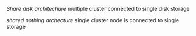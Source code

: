*Share disk architechure*
multiple cluster connected to single disk storage 

*shared nothing archecture*
single cluster node is connected to single storage 
